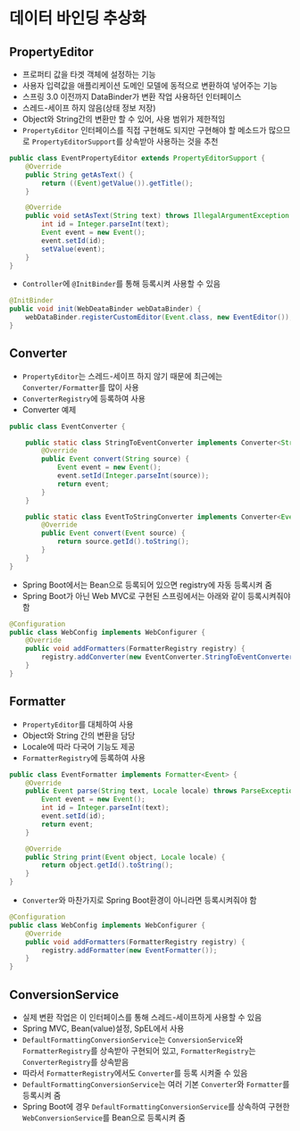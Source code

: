 # 데이터 바인딩 추상화

## PropertyEditor
- 프로퍼티 값을 타겟 객체에 설정하는 기능
- 사용자 입력값을 애플리케이션 도메인 모델에 동적으로 변환하여 넣어주는 기능
- 스프링 3.0 이전까지 DataBinder가 변환 작업 사용하던 인터페이스
- 스레드-세이프 하지 않음(상태 정보 저장)
- Object와 String간의 변환만 할 수 있어, 사용 범위가 제한적임
- `PropertyEditor` 인터페이스를 직접 구현해도 되지만 구현해야 할 메소드가 많으므로 `PropertyEditorSupport`를 상속받아 사용하는 것을 추천
```java
public class EventPropertyEditor extends PropertyEditorSupport {
    @Override
    public String getAsText() {
        return ((Event)getValue()).getTitle();
    }

    @Override
    public void setAsText(String text) throws IllegalArgumentException {
        int id = Integer.parseInt(text);
        Event event = new Event();
        event.setId(id);
        setValue(event);
    }
}
```
- `Controller`에 `@InitBinder`를 통해 등록시켜 사용할 수 있음
```java
@InitBinder
public void init(WebDeataBinder webDataBinder) {
    webDataBinder.registerCustomEditor(Event.class, new EventEditor());
}
```

## Converter
- `PropertyEditor`는 스레드-세이프 하지 않기 때문에 최근에는 `Converter/Formatter`를 많이 사용
- `ConverterRegistry`에 등록하여 사용
- Converter 예제
```java
public class EventConverter {

    public static class StringToEventConverter implements Converter<String, Event> {
        @Override
        public Event convert(String source) {
            Event event = new Event();
            event.setId(Integer.parseInt(source));
            return event;
        }
    }

    public static class EventToStringConverter implements Converter<Event, String> {
        @Override
        public Event convert(Event source) {
            return source.getId().toString();
        }
    }
}
```
- Spring Boot에서는 Bean으로 등록되어 있으면 registry에 자동 등록시켜 줌
- Spring Boot가 아닌 Web MVC로 구현된 스프링에서는 아래와 같이 등록시켜줘야 함
```java
@Configuration
public class WebConfig implements WebConfigurer {
    @Override
    public void addFormatters(FormatterRegistry registry) {
        registry.addConverter(new EventConverter.StringToEventConverter());
    }
}
```

## Formatter
- `PropertyEditor`를 대체하여 사용
- Object와 String 간의 변환을 담당
- Locale에 따라 다국어 기능도 제공
- `FormatterRegistry`에 등록하여 사용
```java
public class EventFormatter implements Formatter<Event> {
    @Override
    public Event parse(String text, Locale locale) throws ParseException {
        Event event = new Event();
        int id = Integer.parseInt(text);
        event.setId(id);
        return event;
    }

    @Override
    public String print(Event object, Locale locale) {
        return object.getId().toString();
    }
}
```
- `Converter`와 마찬가지로 Spring Boot환경이 아니라면 등록시켜줘야 함
```java
@Configuration
public class WebConfig implements WebConfigurer {
    @Override
    public void addFormatters(FormatterRegistry registry) {
        registry.addFormatter(new EventFormatter());
    }
}
```

## ConversionService
- 실제 변환 작업은 이 인터페이스를 통해 스레드-세이프하게 사용할 수 있음
- Spring MVC, Bean(value)설정, SpEL에서 사용
- `DefaultFormattingConversionService`는 `ConversionService`와 `FormatterRegistry`를 상속받아 구현되어 있고, `FormatterRegistry`는 `ConverterRegistry`를 상속받음
- 따라서 `FormatterRegistry`에서도 `Converter`를 등록 시켜줄 수 있음
- `DefaultFormattingConversionService`는 여러 기본 `Converter`와 `Formatter`를 등록시켜 줌
- Spring Boot에 경우 `DefaultFormattingConversionService`를 상속하여 구현한 `WebConversionService`를 Bean으로 등록시켜 줌

